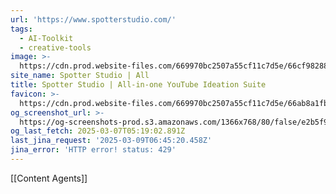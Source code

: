 ```yaml
---
url: 'https://www.spotterstudio.com/'
tags:
  - AI-Toolkit
  - creative-tools
image: >-
  https://cdn.prod.website-files.com/669970bc2507a55cf11c7d5e/66cf98288874e4463ad16e65_spotter-studio-img.png
site_name: Spotter Studio | All
title: Spotter Studio | All-in-one YouTube Ideation Suite
favicon: >-
  https://cdn.prod.website-files.com/669970bc2507a55cf11c7d5e/66ab8a1fb1434ac19b09753b_spotter-studio-icon-32x32.png
og_screenshot_url: >-
  https://og-screenshots-prod.s3.amazonaws.com/1366x768/80/false/e2b5f9e76d2b3da32ce84112d40beb0858f9089bebe6bc88ce9b7bbe1911f582.jpeg
og_last_fetch: 2025-03-07T05:19:02.891Z
last_jina_request: '2025-03-09T06:45:20.458Z'
jina_error: 'HTTP error! status: 429'
---
```

[[Content Agents]]
